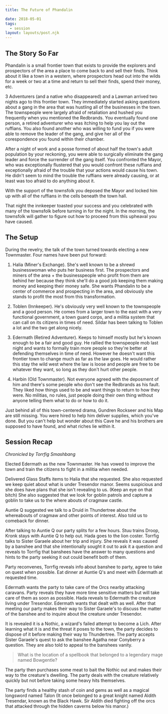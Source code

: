 ```yaml
---
title: The Future of Phandalin

date: 2018-05-01
tags:
  - session
layout: layouts/post.njk
---
```


## The Story So Far

Phandalin is a small frontier town that exists to provide the explorers and prospectors of the area a place to come back to and sell their finds. Think about it like a town in a western, where prospectors head out into the wilds for a week or two at a time and return to sell their finds, spend their money, etc.

3 Adventurers (and a native who disappeared) and a Lawman arrived two nights ago to this frontier town. They immediately started asking questions about a gang in the area that was hustling all of the businesses in the town. The townspeople were largely afraid of retaliation and hushed you frequently when you mentioned the Redbrands. You eventually found one person, a retired adventurer who was itching to help you lay out the ruffians. You also found another who was willing to fund you if you were able to remove the leader of the gang, and give her all of the corespondence you found within their chamber.

After a night of work and a posse formed of about half the town's adult population by your reckoning, you were able to surgically eliminate the gang leader and force the surrender of the gang itself. You confronted the Mayor, who was exceptionally flustered that you would confront these ruffians and exceptionally afraid of the trouble that your actions would cause his town. He didn't seem to mind the trouble the ruffians were already causing, or at least was too afraid to do anything about it.

With the support of the townsfolk you deposed the Mayor and locked him up with all of the ruffians in the cells beneath the town hall.

That night the innkeeper toasted your success and you celebrated with many of the townsfolk before turning in for the night. In the morning, the townsfolk will gather to figure out how to proceed from this upheaval you have caused.

## The Setup

During the revelry, the talk of the town turned towards electing a new Townmaster. Four names have been put forward:
1. Halia (Miner's Exchange). She's well known to be a shrewd businesswoman who puts her business first. The prospectors and miners of the area + the businesspeople who profit from them are behind her because they think she'll do a good job keeping them making money and keeping their money safe. She wants Phandalin to be a center of commerce and prospecting in the area, and obviously she stands to profit the most from this transformation.

2. Toblen (Innkeeper). He's obviously very well known to the townspeople and a good person. He comes from a larger town to the east with a very functional government, a town guard corps, and a militia system that can call on its citizens in times of need. Sildar has been talking to Toblen a lot and the two get along nicely.

3. Edermath (Retired Adventurer). Keeps to himself mostly but he's known enough to be a fair and good guy. He rallied the townspeople mob last night and wants to formally train more people so they're better at defending themselves in time of need. However he doesn't want this frontier town to change much as far as the law goes. He would rather this stay the wild west where the law is loose and people are free to be whatever they want, so long as they don't hurt other people.

4. Harbin (Old Townmaster). Not everyone agreed with the deposment of him and there's some people who don't see the Redbrands as his fault. They liked how things used to be and want things to return to how they were. No militias, no rules, just people doing their own thing without anyone telling them what to do or how to do it.

Just behind all of this town-centered drama, Gundren Rockseer and his Map are still missing. You were hired to help him deliver supplies, which you've done. But you can't help but wonder about this Cave he and his brothers are supposed to have found, and what riches lie within it.

## Session Recap
_Chronicled by Torrfig Smashbang_

Elected Edermath as the new Townmaster. He has vowed to improve the town and train the citizens to fight in a militia when needed. 

Delivered Glass Staffs items to Halia that she requested. She also requested we keep quiet about what is under Tresendor manor. Seems suspicious and she does have plans that she isn't revealing to us. (Keep an eye on that bitch) She also suggested that we look for goblin patrols and capture a goblin to take us to the where abouts of cragmaw castle.

Auntie Q suggested we talk to a Druid in Thundertree about the whereabouts of cragmaw and other points of interest. Also told us to comeback for dinner.

After talking to Auntie Q our party splits for a few hours. Stuu trains Droop, Kronk stays with Auntie Q to help out. Hada goes to the lion coster. Torrfig talks to Sister Garaele about her trip and injury. She reveals it was caused by a banshee and that she intentionally sought it out to ask it a question and reveals to Torrfig that banshees have the answer to many questions and hints to the party seeking it out could benefit both of them.

Party reconvenes, Torrfig reveals info about banshee to party, agree to take on quest when possible. Eat dinner at Auntie Q's and meet with Edermath at requested time.

Edermath wants the party to take care of the Orcs nearby attacking caravans. Party reveals they have more time sensitive matters but will take care of them as soon as possible. Hada reveals to Edermath the creature living under Tresendor. Edermath wants that dealt with as well.
After that meeting our party makes their way to Sister Garaele's to discuss the matter of the banshee and to inquire about the creature under Tresendor. 

It is revealed it is a Nothic, a wizard's failed attempt to become a Lich. After learning what it is and the threat it poses to the town, the party decides to dispose of it before making their way to Thundertree. The party accepts Sister Garaele's quest to ask the banshee Agatha near Conyberry a question. They are also told to appeal to the banshees vanity.

> What is the location of a spellbook that belonged to a legendary mage named Bowgentle?


The party then purchases some meat to bait the Nothic out and makes their way to the creature's dwelling. The party deals with the creature relatively quickly but not before taking some heavy hits themselves. 

The party finds a healthy stash of coin and gems as well as a magical longsword named Talon (It once belonged to a great knight named Aldith Tresendar, known as the Black Hawk. Sir Aldith died fighting off the orcs that attacked through the hidden caverns below his manor.)


